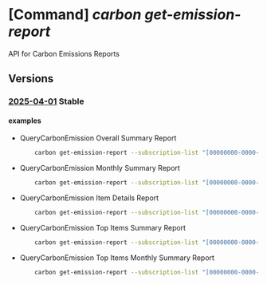 # [Command] _carbon get-emission-report_

API for Carbon Emissions Reports

## Versions

### [2025-04-01](/Resources/mgmt-plane/L3Byb3ZpZGVycy9taWNyb3NvZnQuY2FyYm9uL2NhcmJvbmVtaXNzaW9ucmVwb3J0cw==/2025-04-01.xml) **Stable**

<!-- mgmt-plane /providers/microsoft.carbon/carbonemissionreports 2025-04-01 -->

#### examples

- QueryCarbonEmission Overall Summary Report
    ```bash
        carbon get-emission-report --subscription-list "[00000000-0000-0000-0000-000000000000]" --carbon-scope-list "[Scope1,Scope2,Scope3]" --date-range "{start:2024-03-01,end:2025-03-01}" --overall-summary
    ```

- QueryCarbonEmission Monthly Summary Report
    ```bash
        carbon get-emission-report --subscription-list "[00000000-0000-0000-0000-000000000000]" --carbon-scope-list "[Scope1,Scope2,Scope3]" --date-range "{start:2024-03-01,end:2025-03-01}" --monthly-summary
    ```

- QueryCarbonEmission Item Details Report
    ```bash
        carbon get-emission-report --subscription-list "[00000000-0000-0000-0000-000000000000,00000000-0000-0000-0000-000000000001]" --carbon-scope-list "[Scope1,Scope2,Scope3]" --date-range "{start:2025-03-01,end:2025-03-01}" --item-details "{category-type:ResourceType,order-by:itemName,page-size:10,sort-direction:asc}"
    ```

- QueryCarbonEmission Top Items Summary Report
    ```bash
        carbon get-emission-report --subscription-list "[00000000-0000-0000-0000-000000000000,00000000-0000-0000-0000-000000000001]" --carbon-scope-list "[Scope1,Scope2,Scope3]" --date-range "{start:2025-03-01,end:2025-03-01}" --top-items-summary "{category-type:ResourceType,top-items:5}"
    ```

- QueryCarbonEmission Top Items Monthly Summary Report
    ```bash
        carbon get-emission-report --subscription-list "[00000000-0000-0000-0000-000000000000]" --carbon-scope-list "[Scope1,Scope2,Scope3]" --date-range "{start:2024-03-01,end:2025-03-01}" --top-items-monthly "{category-type:ResourceType,top-items:5}
    ```
